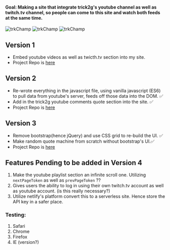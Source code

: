 #### Goal: Making a site that integrate trick2g's youtube channel as well as twitch.tv channel, so people can come to this site and watch both feeds at the same time.

![trkChamp](https://res.cloudinary.com/zzrot/image/upload/v1543383281/trick2g_site/trkChamp_big.png)
![trkChamp](https://res.cloudinary.com/zzrot/image/upload/v1543383281/trick2g_site/trkChamp_big.png)
![trkChamp](https://res.cloudinary.com/zzrot/image/upload/v1543383281/trick2g_site/trkChamp_big.png)


## Version 1
* Embed youtube videos as well as twicth.tv section into my site.
* Project Repo is [here](https://github.com/zhouxiang19910319/trick2g_site)

## Version 2
* Re-wrote everything in the javascript file, using vanilla javascript (ES6) to pull data from youtube's server, feeds off those data into the DOM. ✅
* Add in the trick2g youtube comments quote section into the site. ✅
* Project Repo is [here](https://github.com/zhouxiang19910319/trick2g_site_2)

## Version 3
* Remove bootstrap(hence jQuery) and use CSS grid to re-build the UI. ✅
* Make random quote machine from scratch without bootstrap's UI.✅
* Project Repo is [here](https://github.com/zhouxiang19910319/trick2g_site_3)

## Features Pending to be added in Version 4
1. Make the youtube playlist section an infinite scroll one. Utilizing `nextPageToken` as well as `prevPageToken` ?? 
2. Gives users the ability to log in using their own twitch.tv account as well as youtube account. (is this really necessary?)
5. Utilize netlify's platform convert this to a serverless site. Hence store the API key in a safer place.


### Testing:

1. Safari
2. Chrome
3. Firefox
4. IE (version?)